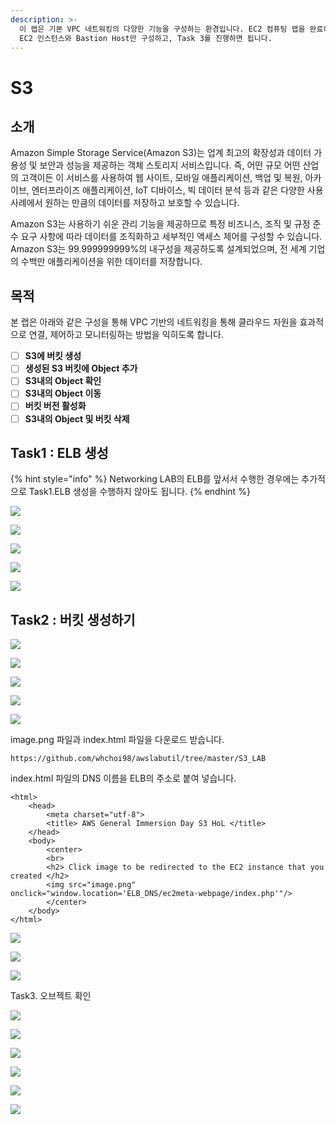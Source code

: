 ```yaml
---
description: >-
  이 랩은 기본 VPC 네트워킹의 다양한 기능을 구성하는 환경입니다. EC2 컴퓨팅 랩을 완료하였다면, Task3 전단계에서 Private
  EC2 인스턴스와 Bastion Host만 구성하고, Task 3를 진행하면 됩니다.
---
```


# S3

## 소개

Amazon Simple Storage Service\(Amazon S3\)는 업계 최고의 확장성과 데이터 가용성 및 보안과 성능을 제공하는 객체 스토리지 서비스입니다. 즉, 어떤 규모 어떤 산업의 고객이든 이 서비스를 사용하여 웹 사이트, 모바일 애플리케이션, 백업 및 복원, 아카이브, 엔터프라이즈 애플리케이션, IoT 디바이스, 빅 데이터 분석 등과 같은 다양한 사용 사례에서 원하는 만큼의 데이터를 저장하고 보호할 수 있습니다. 

Amazon S3는 사용하기 쉬운 관리 기능을 제공하므로 특정 비즈니스, 조직 및 규정 준수 요구 사항에 따라 데이터를 조직화하고 세부적인 액세스 제어를 구성할 수 있습니다. Amazon S3는 99.999999999%의 내구성을 제공하도록 설계되었으며, 전 세계 기업의 수백만 애플리케이션을 위한 데이터를 저장합니다.

## 목적

본 랩은 아래와 같은 구성을 통해 VPC 기반의 네트워킹을 통해 클라우드 자원을 효과적으로 연결, 제어하고 모니터링하는 방법을 익히도록 합니다.

* [ ] **S3에 버킷 생성**
* [ ] **생성된 S3 버킷에 Object 추가**
* [ ] **S3내의 Object 확인**
* [ ] **S3내의 Object 이동**
* [ ] **버킷 버전 활성화**
* [ ] **S3내의 Object 및 버킷 삭제**

## Task1 : ELB 생성

{% hint style="info" %}
Networking LAB의 ELB를 앞서서 수행한 경우에는 추가적으로 Task1.ELB 생성을 수행하지 않아도 됩니다.
{% endhint %}

![](../.gitbook/assets/image%20%28232%29.png)

![](../.gitbook/assets/image%20%2867%29.png)

![](../.gitbook/assets/image%20%2852%29.png)

![](../.gitbook/assets/image%20%2893%29.png)

![](../.gitbook/assets/image%20%2859%29.png)



## **Task2 : 버킷 생성하기**

![](../.gitbook/assets/image%20%28259%29.png)

![](../.gitbook/assets/image%20%28155%29.png)

![](../.gitbook/assets/image%20%28275%29.png)

![](../.gitbook/assets/image%20%2835%29.png)

![](../.gitbook/assets/image%20%2844%29.png)

image.png 파일과 index.html 파일을 다운로드 받습니다.

```text
https://github.com/whchoi98/awslabutil/tree/master/S3_LAB
```

index.html 파일의 DNS 이름을 ELB의 주소로 붙여 넣습니다.

```text
<html>
    <head>
        <meta charset="utf-8">
        <title> AWS General Immersion Day S3 HoL </title>
    </head>
    <body>
        <center>
        <br>
        <h2> Click image to be redirected to the EC2 instance that you created </h2>
        <img src="image.png" onclick="window.location='ELB_DNS/ec2meta-webpage/index.php'"/>
        </center>
    </body>
</html>
```

![](../.gitbook/assets/image%20%2845%29.png)

![](../.gitbook/assets/image%20%28265%29.png)

![](../.gitbook/assets/image%20%28222%29.png)

Task3. 오브젝트 확인

![](../.gitbook/assets/image%20%28278%29.png)



![](../.gitbook/assets/image%20%2860%29.png)

![](../.gitbook/assets/image%20%28209%29.png)

![](../.gitbook/assets/image%20%2842%29.png)

![](../.gitbook/assets/image%20%2848%29.png)

![](../.gitbook/assets/image%20%28202%29.png)





